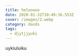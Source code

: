 ```yaml
---
title: helooooo
date: 2020-01-31T10:49:16.553Z
cover: /images/2.webp
category: dasds
tags:
  - djytjjyuki
---
```

uykiuluiku

